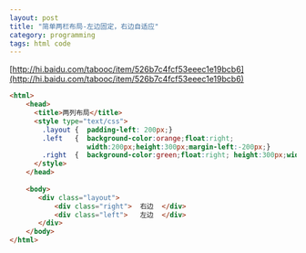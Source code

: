 ```yaml
---
layout: post
title: "简单两栏布局-左边固定，右边自适应"
category: programming
tags: html code
---
```


[http://hi.baidu.com/tabooc/item/526b7c4fcf53eeec1e19bcb6](http://hi.baidu.com/tabooc/item/526b7c4fcf53eeec1e19bcb6)

<!--end_excerpt-->

```html
<html>
    <head>
      <title>两列布局</title>
      <style type="text/css">
        .layout {  padding-left: 200px;}
        .left   {  background-color:orange;float:right;
                   width:200px;height:300px;margin-left:-200px;}
        .right  {  background-color:green;float:right; height:300px;width:100%;}
      </style>
    </head>
    
    <body>
       <div class="layout">
           <div class="right">  右边  </div>
           <div class="left">   左边  </div>
       </div>
    </body>
</html>
```
